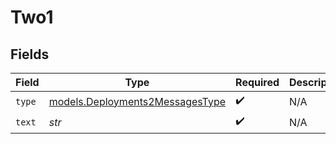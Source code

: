 # Two1


## Fields

| Field                                                                    | Type                                                                     | Required                                                                 | Description                                                              |
| ------------------------------------------------------------------------ | ------------------------------------------------------------------------ | ------------------------------------------------------------------------ | ------------------------------------------------------------------------ |
| `type`                                                                   | [models.Deployments2MessagesType](../models/deployments2messagestype.md) | :heavy_check_mark:                                                       | N/A                                                                      |
| `text`                                                                   | *str*                                                                    | :heavy_check_mark:                                                       | N/A                                                                      |